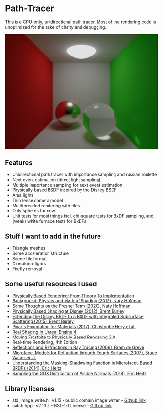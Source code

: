 # Path-Tracer
This is a CPU-only, unidirectional path tracer. Most of the rendering code is unoptimized for the sake of clarity and debugging.

![Render](render_5000spp.png)

## Features
- Unidirectional path tracer with importance sampling and russian roulette
- Next event estimation (direct light sampling)
- Multiple importance sampling for next event estimation
- Physically-based BSDF inspired by the Disney BSDF
- Area lights
- Thin lense camera model
- Multithreaded rendering with tiles
- Only spheres for now
- Unit tests for most things incl. chi-square tests for BxDF sampling, and (weak) white furnace tests for BxDFs 

## Stuff I want to add in the future
- Triangle meshes
- Some acceleration structure
- Scene file format
- Directional lights
- Firefly removal

## Some useful resources I used
- [Physically Based Rendering: From Theory To Implementation](http://www.pbr-book.org/)
- [Background: Physics and Math of Shading (2012), Naty Hoffman](https://blog.selfshadow.com/publications/s2012-shading-course/hoffman/s2012_pbs_physics_math_notes.pdf)
- [Some Thoughts on the Fresnel Term (2020), Naty Hoffman](https://blog.selfshadow.com/publications/s2020-shading-course/hoffman/s2020_pbs_hoffman_slides.pdf)
- [Physically Based Shading at Disney (2012), Brent Burley](https://blog.selfshadow.com/publications/s2012-shading-course/burley/s2012_pbs_disney_brdf_notes_v3.pdf)
- [Extending the Disney BRDF to a BSDF with Integrated Subsurface Scattering (2015), Brent Burley](https://blog.selfshadow.com/publications/s2015-shading-course/burley/s2015_pbs_disney_bsdf_notes.pdf)
- [Pixar's Foundation for Materials (2017), Christophe Hery et al.](https://blog.selfshadow.com/publications/s2017-shading-course/pixar/s2017_pbs_pixar_notes.pdf)
- [Real Shading in Unreal Engine 4](https://cdn2.unrealengine.com/Resources/files/2013SiggraphPresentationsNotes-26915738.pdf)
- [Moving Frostbite to Physically Based Rendering 3.0](https://seblagarde.files.wordpress.com/2015/07/course_notes_moving_frostbite_to_pbr_v32.pdf)
- Real-time Rendering, 4th Edition
- [Reflections and Refractions in Ray Tracing (2006), Bram de Greve](https://graphics.stanford.edu/courses/cs148-10-summer/docs/2006--degreve--reflection_refraction.pdf)
- [Microfacet Models for Refraction through Rough Surfaces (2007), Bruce Walter et al.](https://www.cs.cornell.edu/~srm/publications/EGSR07-btdf.pdf)
- [Understanding the Masking-Shadowing Function in Microfacet-Based BRDFs (2014), Eric Heitz](http://jcgt.org/published/0003/02/03/)
- [Sampling the GGX Distribution of Visible Normals (2018), Eric Heitz](http://jcgt.org/published/0007/04/01/paper.pdf)

## Library licenses
- std_image_write.h : v1.15 - public domain image writer - [Github link](https://github.com/nothings/stb/blob/master/stb_image_write.h)
- catch.hpp : v2.13.3 - BSL-1.0 License - [Github link](https://github.com/catchorg/Catch2)
